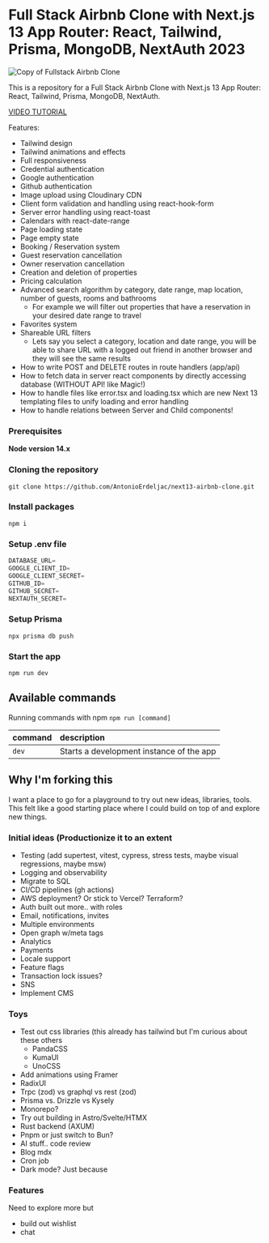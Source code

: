 # Full Stack Airbnb Clone with Next.js 13 App Router: React, Tailwind, Prisma, MongoDB, NextAuth 2023

![Copy of Fullstack Airbnb Clone](https://user-images.githubusercontent.com/23248726/229031522-64a49ad0-66f7-4ea8-94a8-f64a0bb56736.png)


This is a repository for a Full Stack Airbnb Clone with Next.js 13 App Router: React, Tailwind, Prisma, MongoDB, NextAuth.

[VIDEO TUTORIAL](https://youtu.be/c_-b_isI4vg)

Features:

- Tailwind design
- Tailwind animations and effects
- Full responsiveness
- Credential authentication
- Google authentication
- Github authentication
- Image upload using Cloudinary CDN
- Client form validation and handling using react-hook-form
- Server error handling using react-toast
- Calendars with react-date-range
- Page loading state
- Page empty state
- Booking / Reservation system
- Guest reservation cancellation
- Owner reservation cancellation
- Creation and deletion of properties
- Pricing calculation
- Advanced search algorithm by category, date range, map location, number of guests, rooms and bathrooms
    - For example we will filter out properties that have a reservation in your desired date range to travel
- Favorites system
- Shareable URL filters
    - Lets say you select a category, location and date range, you will be able to share URL with a logged out friend in another browser and they will see the same results
- How to write POST and DELETE routes in route handlers (app/api)
- How to fetch data in server react components by directly accessing database (WITHOUT API! like Magic!)
- How to handle files like error.tsx and loading.tsx which are new Next 13 templating files to unify loading and error handling
- How to handle relations between Server and Child components!

### Prerequisites

**Node version 14.x**

### Cloning the repository

```shell
git clone https://github.com/AntonioErdeljac/next13-airbnb-clone.git
```

### Install packages

```shell
npm i
```

### Setup .env file


```js
DATABASE_URL=
GOOGLE_CLIENT_ID=
GOOGLE_CLIENT_SECRET=
GITHUB_ID=
GITHUB_SECRET=
NEXTAUTH_SECRET=
```

### Setup Prisma

```shell
npx prisma db push

```

### Start the app

```shell
npm run dev
```

## Available commands

Running commands with npm `npm run [command]`

| command         | description                              |
| :-------------- | :--------------------------------------- |
| `dev`           | Starts a development instance of the app |

## Why I'm forking this

I want a place to go for a playground to try out new ideas, libraries, tools. This felt like a good starting place where I could build on top of and explore new things. 

### Initial ideas (Productionize it to an extent

- Testing (add supertest, vitest, cypress, stress tests, maybe visual regressions, maybe msw)
- Logging and observability
- Migrate to SQL
- CI/CD pipelines (gh actions)
- AWS deployment? Or stick to Vercel? Terraform?
- Auth built out more.. with roles
- Email, notifications, invites
- Multiple environments
- Open graph w/meta tags
- Analytics
- Payments
- Locale support
- Feature flags
- Transaction lock issues?
- SNS
- Implement CMS
  
### Toys

- Test out css libraries (this already has tailwind but I'm curious about these others
    - PandaCSS
    - KumaUI
    - UnoCSS
- Add animations using Framer
- RadixUI
- Trpc (zod) vs graphql vs rest (zod)
- Prisma vs. Drizzle vs Kysely 
- Monorepo?
- Try out building in Astro/Svelte/HTMX
- Rust backend (AXUM)
- Pnpm or just switch to Bun?
- AI stuff.. code review
- Blog mdx
- Cron job
- Dark mode? Just because

### Features

Need to explore more but
- build out wishlist
- chat
